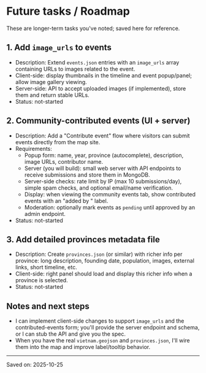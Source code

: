 # Future tasks / Roadmap

These are longer-term tasks you've noted; saved here for reference.

## 1. Add `image_urls` to events
- Description: Extend `events.json` entries with an `image_urls` array containing URLs to images related to the event.
- Client-side: display thumbnails in the timeline and event popup/panel; allow image gallery viewing.
- Server-side: API to accept uploaded images (if implemented), store them and return stable URLs.
- Status: not-started

## 2. Community-contributed events (UI + server)
- Description: Add a "Contribute event" flow where visitors can submit events directly from the map site.
- Requirements:
  - Popup form: name, year, province (autocomplete), description, image URLs, contributor name.
  - Server (you will build): small web server with API endpoints to receive submissions and store them in MongoDB.
  - Server-side checks: rate limit by IP (max 10 submissions/day), simple spam checks, and optional email/name verification.
  - Display: when viewing the community events tab, show contributed events with an "added by <name>" label.
  - Moderation: optionally mark events as `pending` until approved by an admin endpoint.
- Status: not-started

## 3. Add detailed provinces metadata file
- Description: Create `provinces.json` (or similar) with richer info per province: long description, founding date, population, images, external links, short timeline, etc.
- Client-side: right panel should load and display this richer info when a province is selected.
- Status: not-started

## Notes and next steps
- I can implement client-side changes to support `image_urls` and the contributed-events form; you'll provide the server endpoint and schema, or I can stub the API and give you the spec.
- When you have the real `vietnam.geojson` and `provinces.json`, I'll wire them into the map and improve label/tooltip behavior.

---
Saved on: 2025-10-25
